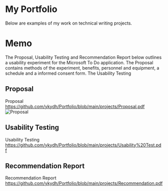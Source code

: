 # **My Portfolio**

Below are examples of my work on technical writing projects.

# **Memo**
The Proposal, Usability Testing and Recommendation Report below outlines a usability experiment for the Microsoft To Do application.
The Proposal contains methods of the experiment, benefits, personnel and equipment, a schedule and a informed consent form. 
The Usability Testing 

## **Proposal**
Proposal
https://github.com/ykydh/Portfolio/blob/main/projects/Proposal.pdf
![Proposal](https://github.com/ykydh/Portfolio/blob/main/projects/Proposal.pdfraw=true)
## **Usability Testing**
Usability Testing
https://github.com/ykydh/Portfolio/blob/main/projects/Usability%20Test.pdf

## **Recommendation Report**
Recommendation Report
https://github.com/ykydh/Portfolio/blob/main/projects/Recommendation.pdf

